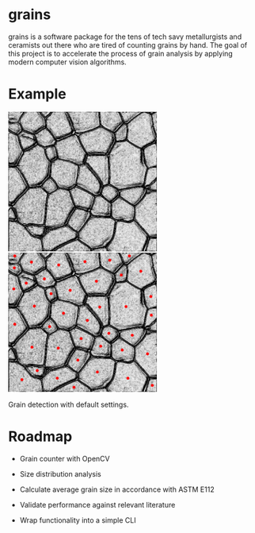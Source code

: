 # grains

grains is a software package for the tens of tech savy metallurgists and ceramists out there who are tired of counting grains by hand. The goal of this project is to accelerate the process of grain analysis by applying modern computer vision algorithms.

# Example
<img src=./grains/test_grains.jpg alt="before" width="300"/>
<img src=./grains/test_grains.jpg.grains.image.png width="300"/>

Grain detection with default settings.

# Roadmap

- Grain counter with OpenCV

- Size distribution analysis

- Calculate average grain size in accordance with ASTM E112

- Validate performance against relevant literature

- Wrap functionality into a simple CLI